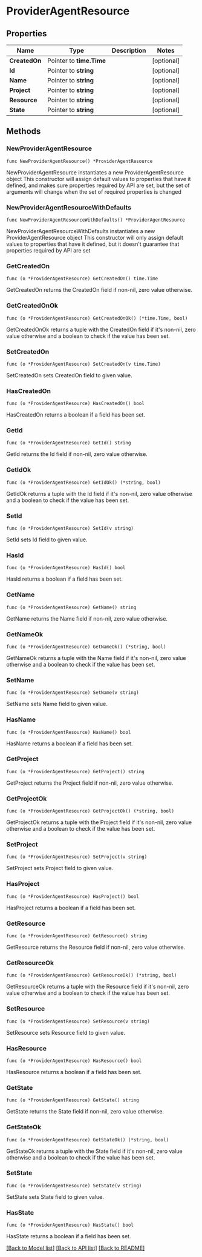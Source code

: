 # ProviderAgentResource

## Properties

Name | Type | Description | Notes
------------ | ------------- | ------------- | -------------
**CreatedOn** | Pointer to **time.Time** |  | [optional] 
**Id** | Pointer to **string** |  | [optional] 
**Name** | Pointer to **string** |  | [optional] 
**Project** | Pointer to **string** |  | [optional] 
**Resource** | Pointer to **string** |  | [optional] 
**State** | Pointer to **string** |  | [optional] 

## Methods

### NewProviderAgentResource

`func NewProviderAgentResource() *ProviderAgentResource`

NewProviderAgentResource instantiates a new ProviderAgentResource object
This constructor will assign default values to properties that have it defined,
and makes sure properties required by API are set, but the set of arguments
will change when the set of required properties is changed

### NewProviderAgentResourceWithDefaults

`func NewProviderAgentResourceWithDefaults() *ProviderAgentResource`

NewProviderAgentResourceWithDefaults instantiates a new ProviderAgentResource object
This constructor will only assign default values to properties that have it defined,
but it doesn't guarantee that properties required by API are set

### GetCreatedOn

`func (o *ProviderAgentResource) GetCreatedOn() time.Time`

GetCreatedOn returns the CreatedOn field if non-nil, zero value otherwise.

### GetCreatedOnOk

`func (o *ProviderAgentResource) GetCreatedOnOk() (*time.Time, bool)`

GetCreatedOnOk returns a tuple with the CreatedOn field if it's non-nil, zero value otherwise
and a boolean to check if the value has been set.

### SetCreatedOn

`func (o *ProviderAgentResource) SetCreatedOn(v time.Time)`

SetCreatedOn sets CreatedOn field to given value.

### HasCreatedOn

`func (o *ProviderAgentResource) HasCreatedOn() bool`

HasCreatedOn returns a boolean if a field has been set.

### GetId

`func (o *ProviderAgentResource) GetId() string`

GetId returns the Id field if non-nil, zero value otherwise.

### GetIdOk

`func (o *ProviderAgentResource) GetIdOk() (*string, bool)`

GetIdOk returns a tuple with the Id field if it's non-nil, zero value otherwise
and a boolean to check if the value has been set.

### SetId

`func (o *ProviderAgentResource) SetId(v string)`

SetId sets Id field to given value.

### HasId

`func (o *ProviderAgentResource) HasId() bool`

HasId returns a boolean if a field has been set.

### GetName

`func (o *ProviderAgentResource) GetName() string`

GetName returns the Name field if non-nil, zero value otherwise.

### GetNameOk

`func (o *ProviderAgentResource) GetNameOk() (*string, bool)`

GetNameOk returns a tuple with the Name field if it's non-nil, zero value otherwise
and a boolean to check if the value has been set.

### SetName

`func (o *ProviderAgentResource) SetName(v string)`

SetName sets Name field to given value.

### HasName

`func (o *ProviderAgentResource) HasName() bool`

HasName returns a boolean if a field has been set.

### GetProject

`func (o *ProviderAgentResource) GetProject() string`

GetProject returns the Project field if non-nil, zero value otherwise.

### GetProjectOk

`func (o *ProviderAgentResource) GetProjectOk() (*string, bool)`

GetProjectOk returns a tuple with the Project field if it's non-nil, zero value otherwise
and a boolean to check if the value has been set.

### SetProject

`func (o *ProviderAgentResource) SetProject(v string)`

SetProject sets Project field to given value.

### HasProject

`func (o *ProviderAgentResource) HasProject() bool`

HasProject returns a boolean if a field has been set.

### GetResource

`func (o *ProviderAgentResource) GetResource() string`

GetResource returns the Resource field if non-nil, zero value otherwise.

### GetResourceOk

`func (o *ProviderAgentResource) GetResourceOk() (*string, bool)`

GetResourceOk returns a tuple with the Resource field if it's non-nil, zero value otherwise
and a boolean to check if the value has been set.

### SetResource

`func (o *ProviderAgentResource) SetResource(v string)`

SetResource sets Resource field to given value.

### HasResource

`func (o *ProviderAgentResource) HasResource() bool`

HasResource returns a boolean if a field has been set.

### GetState

`func (o *ProviderAgentResource) GetState() string`

GetState returns the State field if non-nil, zero value otherwise.

### GetStateOk

`func (o *ProviderAgentResource) GetStateOk() (*string, bool)`

GetStateOk returns a tuple with the State field if it's non-nil, zero value otherwise
and a boolean to check if the value has been set.

### SetState

`func (o *ProviderAgentResource) SetState(v string)`

SetState sets State field to given value.

### HasState

`func (o *ProviderAgentResource) HasState() bool`

HasState returns a boolean if a field has been set.


[[Back to Model list]](../README.md#documentation-for-models) [[Back to API list]](../README.md#documentation-for-api-endpoints) [[Back to README]](../README.md)


